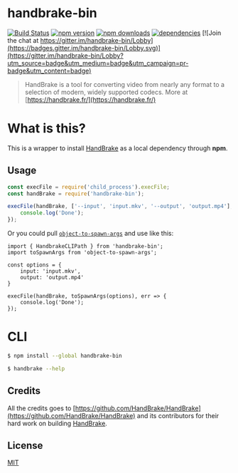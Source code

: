 # handbrake-bin

[![Build Status](https://travis-ci.org/Milewski/handbrake-bin.svg?branch=master)](https://travis-ci.org/Milewski/handbrake-bin)
[![npm version](https://badge.fury.io/js/handbrake-bin.svg)](https://badge.fury.io/js/handbrake-bin)
[![npm downloads](https://img.shields.io/npm/dm/handbrake-bin.svg)](https://www.npmjs.com/package/handbrake-bin)
[![dependencies](https://david-dm.org/Milewski/handbrake-bin.svg)](https://www.npmjs.com/package/handbrake-bin)
[![Join the chat at https://gitter.im/handbrake-bin/Lobby](https://badges.gitter.im/handbrake-bin/Lobby.svg)](https://gitter.im/handbrake-bin/Lobby?utm_source=badge&utm_medium=badge&utm_campaign=pr-badge&utm_content=badge)

> HandBrake is a tool for converting video from nearly any format to a selection of modern, widely supported codecs. More at [https://handbrake.fr/](https://handbrake.fr/)

# What is this?

This is a wrapper to install [HandBrake](https://handbrake.fr) as a local dependency through **npm**.

## Usage
```js
const execFile = require('child_process').execFile;
const handBrake = require('handbrake-bin');

execFile(handBrake, ['--input', 'input.mkv', '--output', 'output.mp4'], err => {
	console.log('Done');
});
```
Or you could pull [```object-to-spawn-args```](https://www.npmjs.com/package/object-to-spawn-args) and use like this:
```
import { HandbrakeCLIPath } from 'handbrake-bin';
import toSpawnArgs from 'object-to-spawn-args';

const options = {
    input: 'input.mkv',
    output: 'output.mp4'
}

execFile(handBrake, toSpawnArgs(options), err => {
	console.log('Done');
});
```

# CLI

```bash
$ npm install --global handbrake-bin
```
```bash
$ handbrake --help
```

## Credits

All the credits goes to [https://github.com/HandBrake/HandBrake](https://github.com/HandBrake/HandBrake) and its contributors for their hard work on building [HandBrake](https://handbrake.fr).

## License 

[MIT](LICENSE)
